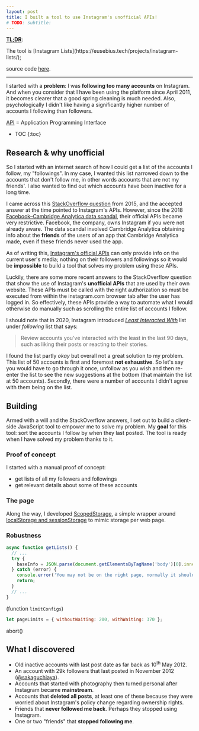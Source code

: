 ```yaml
---
layout: post
title: I built a tool to use Instagram's unofficial APIs!
# TODO: subtitle: 
---
```


<!-- TODO: share-img -->
**<abbr title="Too long; didn't read">TL;DR</abbr>**:
<!-- TODO --> The tool is [Instagram Lists](https://eusebius.tech/projects/instagram-lists/);
source code [here](https://github.com/eugenius1/eugenius1.github.io/tree/master/projects/instagram-lists).

---

I started with a **problem**: I was **following too many accounts** on Instagram.
And when you consider that I have been using the platform since April 2011,
it becomes clearer that a good spring cleaning is much needed.
Also, psychologically I didn't like having a significantly higher number of accounts I following than followers.

[API](https://en.wikipedia.org/wiki/API) = Application Programming Interface

- TOC
{:toc}

## Research & why unofficial

So I started with an internet search of how I could get a list of the accounts I follow, my "followings".
In my case, I wanted this list narrowed down to the accounts that don't follow me,
in other words accounts that are not my friends'.
I also wanted to find out which accounts have been inactive for a long time.

I came across this [StackOverflow question](https://stackoverflow.com/q/32407851) from 2015,
and the accepted answer at the time pointed to Instagram's APIs.
However, since the 2018 [Facebook–Cambridge Analytica data scandal](https://en.wikipedia.org/wiki/Facebook%E2%80%93Cambridge_Analytica_data_scandal),
their official APIs became very restrictive.
Facebook, the company, owns Instagram if you were not already aware.
The data scandal involved Cambridge Analytica obtaining info about the **friends** of the users of an app that Cambridge Analytica made,
even if these friends never used the app.

As of writing this, [Instagram's official APIs](https://developers.facebook.com/docs/instagram-basic-display-api/reference)
can only provide info on the current user's media;
nothing on their followers and followings so it would be **impossible** to build a tool that solves my problem using these APIs.

Luckily, there are some more recent answers to the StackOverflow question that show the use of Instagram's **unofficial APIs** that are used by their own website.
These APIs must be called with the right authorization so must be executed from within the instagram.com browser tab after the user has logged in.
So effectively, these APIs provide a way to automate what I would otherwise do manually such as scrolling the entire list of accounts I follow.

I should note that in 2020, Instagram introduced [_Least Interacted With_](https://www.theverge.com/2020/2/6/21126641/instagram-new-feature-following-accounts-most-shown-in-feed-least-interacted)
list under _following_ list that says:

> Review accounts you've interacted with the least in the last 90 days, such as liking their posts or reacting to their stories.

I found the list partly _okay_ but overall not a great solution to my problem.
This list of 50 accounts is first and foremost **not exhaustive**.
So let's say you would have to go through it once, unfollow as you wish and then re-enter the list to see the new suggestions at the bottom (that maintain the list at 50 accounts).
Secondly, there were a number of accounts I didn't agree with them being on the list.

## Building

Armed with a will and the StackOverflow answers, I set out to build a client-side JavaScript tool to empower me to solve my problem.
My **goal** for this tool: sort the accounts I follow by when they last posted.
The tool is ready when I have solved my problem thanks to it.

### Proof of concept

I started with a manual proof of concept:

- get lists of all my followers and followings
- get relevant details about some of these accounts

### The page

Along the way, I developed [ScopedStorage](https://github.com/eugenius1/scoped-storage), a simple wrapper around [localStorage and sessionStorage](https://developer.mozilla.org/en-US/docs/Web/API/Storage) to mimic storage per web page.

### Robustness

```js
async function getLists() {
  // ...
  try {
    baseInfo = JSON.parse(document.getElementsByTagName('body')[0].innerText);
  } catch (error) {
    console.error('You may not be on the right page, normally it should be like "https://www.instagram.com/username/?__a=1"', error);
    return;
  }
  // ...
}
```

(function `limitConfigs`)

```js
let pageLimits = { withoutWaiting: 200, withWaiting: 370 };
```

abort()

## What I discovered

- Old inactive accounts with last post date as far back as 10<sup>th</sup> May 2012.
- An account with 29k followers that last posted in November 2012 ([@sakaguchiaya](https://www.instagram.com/sakaguchiaya/)).
- Accounts that started with photography then turned personal after Instagram became **mainstream**.
- Accounts that **deleted all posts**, at least one of these because they were worried about Instagram's policy change regarding ownership rights.
- Friends that **never followed me back**. Perhaps they stopped using Instagram.
- One or two "friends" that **stopped following me**.
